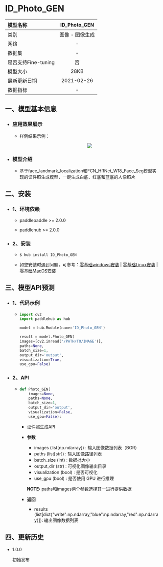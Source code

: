 # ID_Photo_GEN

|模型名称|ID_Photo_GEN|
| :--- | :---: |
|类别|图像 - 图像生成|
|网络|-|
|数据集|-|
|是否支持Fine-tuning|否|
|模型大小|28KB|
|最新更新日期|2021-02-26|
|数据指标|-|


## 一、模型基本信息

- ### 应用效果展示
  - 样例结果示例：
    <p align="center">
    <img src="https://img-blog.csdnimg.cn/20201224163307901.jpg" > 
    </p>


- ### 模型介绍

  - 基于face_landmark_localization和FCN_HRNet_W18_Face_Seg模型实现的证件照生成模型，一键生成白底、红底和蓝底的人像照片


## 二、安装

- ### 1、环境依赖  

  - paddlepaddle >= 2.0.0

  - paddlehub >= 2.0.0

- ### 2、安装

  - ```shell
    $ hub install ID_Photo_GEN
    ```
  - 如您安装时遇到问题，可参考：[零基础windows安装](../../../../docs/docs_ch/get_start/windows_quickstart.md)
 | [零基础Linux安装](../../../../docs/docs_ch/get_start/linux_quickstart.md) | [零基础MacOS安装](../../../../docs/docs_ch/get_start/mac_quickstart.md)
 
 
## 三、模型API预测

- ### 1、代码示例

  - ```python
    import cv2
    import paddlehub as hub

    model = hub.Module(name='ID_Photo_GEN')

    result = model.Photo_GEN(
    images=[cv2.imread('/PATH/TO/IMAGE')],
    paths=None,
    batch_size=1,
    output_dir='output',
    visualization=True,
    use_gpu=False)
    ```

- ### 2、API

  - ```python
    def Photo_GEN(
        images=None,
        paths=None,
        batch_size=1,
        output_dir='output',
        visualization=False,
        use_gpu=False):
    ```

    - 证件照生成API

    - **参数**
        * images (list[np.ndarray]) : 输入图像数据列表（BGR）
        * paths (list[str]) : 输入图像路径列表
        * batch_size (int) : 数据批大小
        * output_dir (str) : 可视化图像输出目录
        * visualization (bool) : 是否可视化
        * use_gpu (bool) : 是否使用 GPU 进行推理

      **NOTE:** paths和images两个参数选择其一进行提供数据

    - **返回**
    
      * results (list[dict{"write":np.ndarray,"blue":np.ndarray,"red":np.ndarray}]): 输出图像数据列表


## 四、更新历史

* 1.0.0

  初始发布